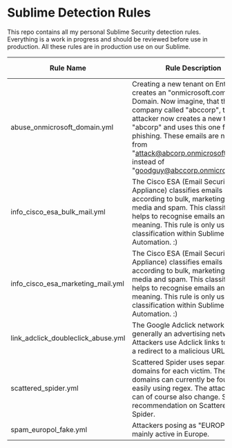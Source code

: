 # Sublime Detection Rules
This repo contains all my personal Sublime Security detection rules. Everything is a work in progress and should be reviewed before use in production. All these rules are in production use on our Sublime.

Rule Name | Rule Description | Rule Criticality
-------- | -------- | --------
abuse_onmicrosoft_domain.yml   | Creating a new tenant on Entra will creates an "onmicrosoft.com" Domain. Now imagine, that there is a company called "abccorp", the attacker now creates a new tenant "abcorp" and uses this one for phishing. These emails are now come from "attack@abcorp.onmicrosoft.com instead of "goodguy@abccorp.onmicrosoft.com   | Medium
info_cisco_esa_bulk_mail.yml  | The Cisco ESA (Email Security Appliance) classifies emails according to bulk, marketing, social media and spam. This classification helps to recognise emails and their meaning. This rule is only used for classification within Sublime Automation. :)    | Info
info_cisco_esa_marketing_mail.yml   | The Cisco ESA (Email Security Appliance) classifies emails according to bulk, marketing, social media and spam. This classification helps to recognise emails and their meaning. This rule is only used for classification within Sublime Automation. :)   | Info
link_adclick_doubleclick_abuse.yml   | The Google Adclick network is generally an advertising network. Attackers use Adclick links to achieve a redirect to a malicious URL.    | Medium
scattered_spider.yml   | Scattered Spider uses separate domains for each victim. These domains can currently be found quite easily using regex. The attack pattern can of course also change. See CISA recommendation on Scattered Spider.   | High
spam_europol_fake.yml   | Attackers posing as "EUROPOL" are mainly active in Europe.   | Low
